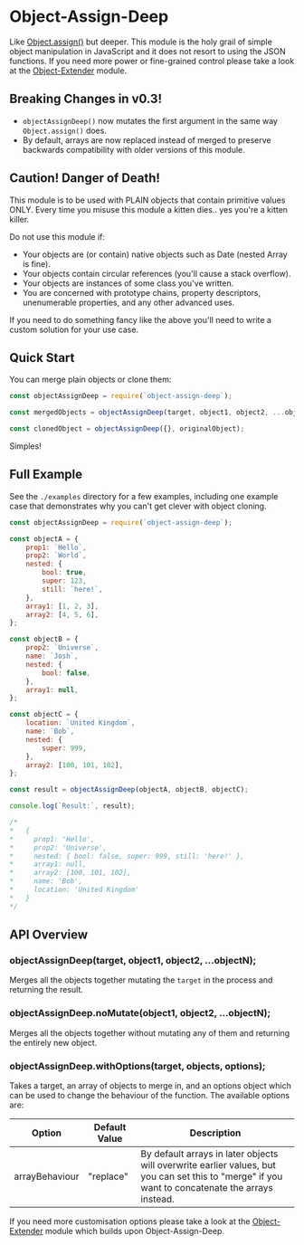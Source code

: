 # Object-Assign-Deep
Like [Object.assign()](https://developer.mozilla.org/en/docs/Web/JavaScript/Reference/Global_Objects/Object/assign) but deeper. This module is the holy grail of simple object manipulation in JavaScript and it does not resort to using the JSON functions. If you need more power or fine-grained control please take a look at the [Object-Extender](https://npmjs.org/package/object-extender) module.

## Breaking Changes in v0.3!
* `objectAssignDeep()` now mutates the first argument in the same way `Object.assign()` does.
* By default, arrays are now replaced instead of merged to preserve backwards compatibility with older versions of this module.

## Caution! Danger of Death!
This module is to be used with PLAIN objects that contain primitive values ONLY. Every time you misuse this module a kitten dies.. yes you're a kitten killer.

Do not use this module if:
* Your objects are (or contain) native objects such as Date (nested Array is fine).
* Your objects contain circular references (you'll cause a stack overflow).
* Your objects are instances of some class you've written.
* You are concerned with prototype chains, property descriptors, unenumerable properties, and any other advanced uses.

If you need to do something fancy like the above you'll need to write a custom solution for your use case.

## Quick Start
You can merge plain objects or clone them:

```javascript
const objectAssignDeep = require(`object-assign-deep`);

const mergedObjects = objectAssignDeep(target, object1, object2, ...objectN);

const clonedObject = objectAssignDeep({}, originalObject);
```

Simples!

## Full Example
See the `./examples` directory for a few examples, including one example case that demonstrates why you can't get clever with object cloning.

```javascript
const objectAssignDeep = require(`object-assign-deep`);

const objectA = {
	prop1: `Hello`,
	prop2: `World`,
	nested: {
		bool: true,
		super: 123,
		still: `here!`,
	},
	array1: [1, 2, 3],
	array2: [4, 5, 6],
};

const objectB = {
	prop2: `Universe`,
	name: `Josh`,
	nested: {
		bool: false,
	},
	array1: null,
};

const objectC = {
	location: `United Kingdom`,
	name: `Bob`,
	nested: {
		super: 999,
	},
	array2: [100, 101, 102],
};

const result = objectAssignDeep(objectA, objectB, objectC);

console.log(`Result:`, result);

/*
*   {
*     prop1: 'Hello',
*     prop2: 'Universe',
*     nested: { bool: false, super: 999, still: 'here!' },
*     array1: null,
*     array2: [100, 101, 102],
*     name: 'Bob',
*     location: 'United Kingdom'
*   }
*/
```

## API Overview

### objectAssignDeep(target, object1, object2, ...objectN);
Merges all the objects together mutating the `target` in the process and returning the result.

### objectAssignDeep.noMutate(object1, object2, ...objectN);
Merges all the objects together without mutating any of them and returning the entirely new object.

### objectAssignDeep.withOptions(target, objects, options);
Takes a target, an array of objects to merge in, and an options object which can be used to change the behaviour of the function. The available options are:

| Option         | Default Value | Description |
|----------------|---------------|-------------|
| arrayBehaviour | "replace"     | By default arrays in later objects will overwrite earlier values, but you can set this to "merge" if you want to concatenate the arrays instead. |

If you need more customisation options please take a look at the [Object-Extender](https://npmjs.org/package/object-extender) module which builds upon Object-Assign-Deep.

